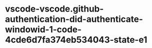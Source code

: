 # vscode-vscode.github-authentication-did-authenticate-windowid-1-code-4cde6d7fa374eb534043-state-e1

